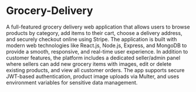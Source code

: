 # Grocery-Delivery
A full-featured grocery delivery web application that allows users to browse products by category, add items to their cart, choose a delivery address, and securely checkout online using Stripe. The application is built with modern web technologies like React.js, Node.js, Express, and MongoDB to provide a smooth, responsive, and real-time user experience. In addition to customer features, the platform includes a dedicated seller/admin panel where sellers can add new grocery items with images, edit or delete existing products, and view all customer orders. The app supports secure JWT-based authentication, product image uploads via Multer, and uses environment variables for sensitive data management.



